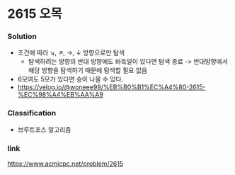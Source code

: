 # 2615 오목

### Solution
* 조건에 따라 ↘, ↗, →, ↓ 방향으로만 탐색
    * 탐색하려는 방향의 반대 방향에도 바둑알이 있다면 탐색 종료 -> 반대방향에서 해당 방향을 탐색하기 때문에 탐색할 필요 없음
* 6모여도 5모가 있다면 승이 나올 수 있다.
* https://velog.io/@woneee99/%EB%B0%B1%EC%A4%80-2615-%EC%98%A4%EB%AA%A9

### Classification
* 브루트포스 알고리즘

### link
https://www.acmicpc.net/problem/2615